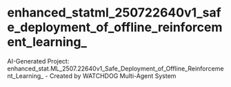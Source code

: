 # enhanced_statml_250722640v1_safe_deployment_of_offline_reinforcement_learning_
AI-Generated Project: enhanced_stat.ML_2507.22640v1_Safe_Deployment_of_Offline_Reinforcement_Learning_ - Created by WATCHDOG Multi-Agent System

